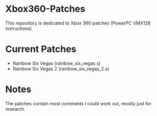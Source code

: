 # Xbox360-Patches
This repository is dedicated to Xbox 360 patches (PowerPC VMX128 instructions)

# Current Patches
- Rainbow Six Vegas (rainbow_six_vegas.s)
- Rainbow Six Vegas 2 (rainbow_six_vegas_2.s)

# Notes
The patches contain most comments I could work out, mostly just for research.
